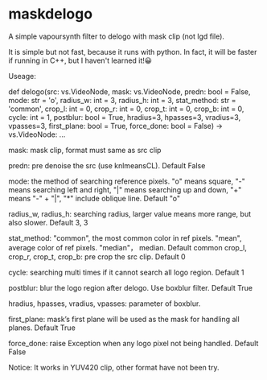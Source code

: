 # maskdelogo

A simple vapoursynth filter to delogo with mask clip (not lgd file).

It is simple but not fast, because it runs with python. In fact, it will be faster if running in C++, but I haven't learned it!😀


Useage:

def delogo(src: vs.VideoNode, mask: vs.VideoNode, predn: bool = False,
           mode: str = 'o', radius_w: int = 3, radius_h: int = 3, stat_method: str = 'common',
           crop_l: int = 0, crop_r: int = 0, crop_t: int = 0, crop_b: int = 0, cycle: int = 1,
           postblur: bool = True, hradius=3, hpasses=3, vradius=3, vpasses=3, first_plane: bool = True,
           force_done: bool = False) -> vs.VideoNode:
    ...



mask: mask clip, format must same as src clip

predn: pre denoise the src (use knlmeansCL). Default False

mode: the method of searching reference pixels. "o" means square, "-" means searching left and right, "|" means searching up and down, "+" means "-" + "|", "*" include oblique line. Default "o"

radius_w, radius_h: searching radius, larger value means more range, but also slower. Default 3, 3

stat_method: "common", the most common color in ref pixels. "mean", average color of ref pixels. "median"， median. Default common
crop_l, crop_r, crop_t, crop_b: pre crop the src clip. Default 0

cycle: searching multi times if it cannot search all logo region. Default 1

postblur: blur the logo region after delogo. Use boxblur filter. Default True

hradius, hpasses, vradius, vpasses: parameter of boxblur.

first_plane: mask’s first plane will be used as the mask for handling all planes. Default True

force_done: raise Exception when any logo pixel not being handled. Default False



Notice: It works in YUV420 clip, other format have not been try.
